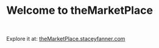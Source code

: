 # Welcome to theMarketPlace

<!-- theBookVerse is a React front-end application that leverages the power of the Google Books API to provide users with an immersive experience in exploring a vast array of books.

<div align="center">
  <img src="./brief/homepage.png" alt="Homepage Screenshot" width="100">
  <img src="./brief/homepage_laptop.png" alt="Homepage Screenshot" width="245">
</div> -->

<br>

Explore it at: [theMarketPlace.staceyfanner.com](http://portfolio.staceyfanner.com/theMarketPlace/)

<!-- ## About

theBookVerse is a comprehensive and intuitive books app designed to bring the world of literature to your fingertips. With theBookVerse, users can effortlessly explore an extensive library of books, discover new titles, and delve into detailed information about their favorite books.

## Planning Artifacts

1. Figma board: [board](https://www.figma.com/file/poyTLff8dMQd5bqgpUxUXs/theBookVerse?type=design&node-id=0%3A1&mode=design&t=q9huSLreRqj1BvCh-1)

<div align="center">
  <img src="./brief/responsive-design.png" alt="Screenshot of my Figma design board" width="300">
</div>

<br>

## Key Features:

1. **Search Functionality:** Easily search for books by title, author, genre, or keyword to find exactly what you're looking for.
2. **Book Gallery:** Immerse yourself in a virtual gallery of books.
3. **Detailed Book Info:** Get access to comprehensive information about each book. Where available, there are links to Google Play to buy the book.

## Key Learning Highlights

1. **React**: Identifying a use case for useRef for the modal to utilize dialog's built-in methods to control the modal. Overall deepening my understanding of React and reusable module design.
2. **Google Books API**: Reading through documentation and working with Postman to wrangle the API.
3. **Figma**: Feeling more confident with Figma and experimenting with new features such as exporting assets directly from Figma designs to improve my design choices.

## Challenges

1. **Dialog element**: Issues with rendering and understanding that adding a display property to the dialog itself would negate the close() method which meant that the dialog effectively would not "close".
2. **CSS Positioning**: Working across Grid and Flexbox to get the best of each.
3. **Responsive Design**: Trying to manage how the app would be experienced across a range of device sizes - using Polypane to guide my choices to help shape a responsive experience.

## To-Dos

1. **Additional Functionality**: Explore ways to create a user reading list, utilizing the Bookshelf functionality of Google Books API.

## Screenshots

| Home Page                                | Modal View                      |
| ---------------------------------------- | ------------------------------- |
| ![Homepage](./brief/homepage_laptop.png) | ![Notes App](./brief/modal.png) |

## Technologies Used

<div align="center">

![Figma](https://img.shields.io/badge/-Figma-05122A?style=flat&logo=figma)
![Google Books API](https://img.shields.io/badge/-Google%20Books%20API-05122A?style=flat&logo=google)
![HTML5](https://img.shields.io/badge/-HTML5-05122A?style=flat&logo=html5)
![CSS3](https://img.shields.io/badge/-CSS3-05122A?style=flat&logo=css3)
![Sass](https://img.shields.io/badge/-Sass-05122A?style=flat&logo=sass)
![JavaScript](https://img.shields.io/badge/-JavaScript-05122A?style=flat&logo=javascript)
![Git](https://img.shields.io/badge/-Git-05122A?style=flat&logo=git)
![GitHub](https://img.shields.io/badge/-GitHub-05122A?style=flat&logo=github)

</div> -->
